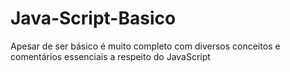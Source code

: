 # Java-Script-Basico
Apesar de ser básico é muito completo com diversos conceitos e comentários essenciais a respeito do JavaScript
